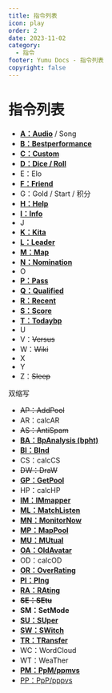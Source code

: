 ```yaml
---
title: 指令列表
icon: play
order: 2
date: 2023-11-02
category:
  - 指令
footer: Yumu Docs - 指令列表
copyright: false
---
```

# 指令列表

- [**A：Audio**](./map.md/#audio) / Song
- [**B：Bestperformance**](./score.md/#bestperformance)
- [**C：Custom**](./map.md/#course)
- [**D：Dice / Roll**](./fun.md/#dice)
- E：Elo
- [**F：Friend**](./player.md/#friend)
- G：Gold / Start / 积分
- [**H：Help**](./bot.md/#help)
- [**I：Info**](./player.md/#info)
- J
- [**K：Kita**](./aid.md/#kita)
- [**L：Leader**](./map.md/#leader)
- [**M：Map**](./map.md/#map)
- [**N：Nomination**](./map.md/#nomination)
- O
- [**P：Pass**](./score.md/#pass)
- [**Q：Qualified**](./map.md/#qualified)
- [**R：Recent**](./score.md/#recent)
- [**S：Score**](./score.md/#score)
- [**T：Todaybp**](./score.md/#todaybp)
- U
- V：~~Versus~~
- W：~~Wiki~~
- X
- Y
- Z：~~Sleep~~

双缩写

- ~~AP：AddPool~~
- AR：calcAR
- ~~AS：AntiSpam~~
- [**BA：BpAnalysis (bpht)**](./score.md/#bpanalysis)
- [**BI：BInd**](./bot.md/#bind)
- CS：calcCS
- ~~DW：DraW~~
- [**GP：GetPool**](./tournament.md/#getpool)
- HP：calcHP
- [**IM：IMmapper**](./player.md/#immapper)
- [**ML：MatchListen**](./tournament.md/#matchlisten)
- [**MN：MonitorNow**](./tournament.md/#matchnow)
- [**MP：MapPool**](./tournament.md/#pool)
- [**MU：MUtual**](./player.md/#mutual)
- [**OA：OldAvatar**](./aid.md/#oldavater)
- OD：calcOD
- [**OR：OverRating**](./player.md/#overrating)
- [**PI：PIng**](./bot.md/#ping)
- [**RA：RAting**](./tournament.md/#rating)
- **~~SE：SEtu~~**
- **SM：SetMode**
- [**SU：SUper**](./bot.md/#ban)
- [**SW：SWitch**](./bot.md/#switch)
- [**TR：TRansfer**](./aid.md/#trans)
- WC：WordCloud
- WT：WeaTher
- [**PM：PpM/ppmvs**](./player.md/#ppminus)
- [PP：PpP/pppvs](./player.md/#ppplus)
